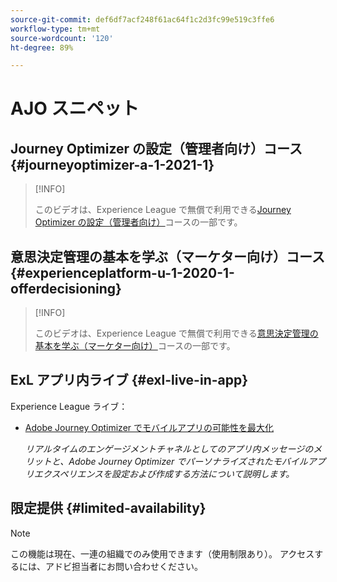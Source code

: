 ```yaml
---
source-git-commit: def6df7acf248f61ac64f1c2d3fc99e519c3ffe6
workflow-type: tm+mt
source-wordcount: '120'
ht-degree: 89%

---
```

# AJO スニペット

## Journey Optimizer の設定（管理者向け）コース {#journeyoptimizer-a-1-2021-1}

>[!INFO]
>
> このビデオは、Experience League で無償で利用できる[Journey Optimizer の設定（管理者向け）](https://experienceleague.adobe.com/docs/courses/using/journeyoptimizer-a-1-2021-1.html?lang=ja)コースの一部です。

## 意思決定管理の基本を学ぶ（マーケター向け）コース {#experienceplatform-u-1-2020-1-offerdecisioning}

>[!INFO]
>
> このビデオは、Experience League で無償で利用できる[意思決定管理の基本を学ぶ（マーケター向け）](https://experienceleague.adobe.com/docs/courses/using/experienceplatform-u-1-2020-1-offerdecisioning.html?lang=ja)コースの一部です。

## ExL アプリ内ライブ {#exl-live-in-app}

Experience League ライブ：

* [Adobe Journey Optimizer でモバイルアプリの可能性を最大化](https://experienceleague.adobe.com/docs/events/experience-league-live-recordings/episodes/exl-live-episode-5-24-23.html?lang=ja)

  *リアルタイムのエンゲージメントチャネルとしてのアプリ内メッセージのメリットと、Adobe Journey Optimizer でパーソナライズされたモバイルアプリエクスペリエンスを設定および作成する方法について説明します。*

## 限定提供 {#limited-availability}

>[!NOTE]
>
>この機能は現在、一連の組織でのみ使用できます（使用制限あり）。 アクセスするには、アドビ担当者にお問い合わせください。

